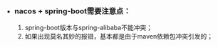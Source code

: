 * ### nacos + spring-boot需要注意点：
   1. spring-boot版本与spring-alibaba不能冲突；
   2. 如果出现莫名其妙的报错，基本都是由于maven依赖包冲突引发的；